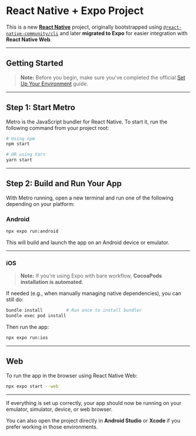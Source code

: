 # React Native + Expo Project

This is a new [**React Native**](https://reactnative.dev) project, originally bootstrapped using [`@react-native-community/cli`](https://github.com/react-native-community/cli) and later **migrated to Expo** for easier integration with **React Native Web**.

---

## Getting Started

> **Note:** Before you begin, make sure you've completed the official [Set Up Your Environment](https://reactnative.dev/docs/set-up-your-environment) guide.

---

## Step 1: Start Metro

Metro is the JavaScript bundler for React Native. To start it, run the following command from your project root:

```sh
# Using npm
npm start

# OR using Yarn
yarn start
```

---

## Step 2: Build and Run Your App

With Metro running, open a new terminal and run one of the following depending on your platform:

###  Android

```sh
npx expo run:android
```

This will build and launch the app on an Android device or emulator.

---

### iOS

> **Note:** If you’re using Expo with bare workflow, **CocoaPods installation is automated**.

If needed (e.g., when manually managing native dependencies), you can still do:

```sh
bundle install         # Run once to install bundler
bundle exec pod install
```

Then run the app:

```sh
npx expo run:ios
```

---

## Web

To run the app in the browser using React Native Web:

```sh
npx expo start --web
```

---

If everything is set up correctly, your app should now be running on your emulator, simulator, device, or web browser.

You can also open the project directly in **Android Studio** or **Xcode** if you prefer working in those environments.


